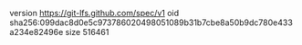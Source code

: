 version https://git-lfs.github.com/spec/v1
oid sha256:099dac8d0e5c973786020498051089b31b7cbe8a50b9dc780e433a234e82496e
size 516461
